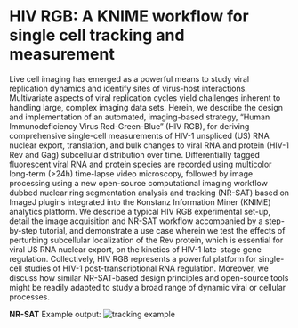 # HIV RGB: A KNIME workflow for single cell tracking and measurement

Live cell imaging has emerged as a powerful means to study viral replication dynamics and identify sites of virus-host interactions. Multivariate aspects of viral replication cycles yield challenges inherent to handling large, complex imaging data sets. Herein, we describe the design and implementation of an automated, imaging-based strategy, “Human Immunodeficiency Virus Red-Green-Blue” (HIV RGB), for deriving comprehensive single-cell measurements of HIV-1 unspliced (US) RNA nuclear export, translation, and bulk changes to viral RNA and protein (HIV-1 Rev and Gag) subcellular distribution over time. Differentially tagged fluorescent viral RNA and protein species are recorded using multicolor long-term (>24h) time-lapse video microscopy, followed by image processing using a new open-source computational imaging workflow dubbed nuclear ring segmentation analysis and tracking (NR-SAT) based on ImageJ plugins integrated into the Konstanz Information Miner (KNIME) analytics platform. We describe a typical HIV RGB experimental set-up, detail the image acquisition and NR-SAT workflow accompanied by a step-by-step tutorial, and demonstrate a use case wherein we test the effects of perturbing subcellular localization of the Rev protein, which is essential for viral US RNA nuclear export, on the kinetics of HIV-1 late-stage gene regulation. Collectively, HIV RGB represents a powerful platform for single-cell studies of HIV-1 post-transcriptional RNA regulation. Moreover, we discuss how similar NR-SAT-based design principles and open-source tools might be readily adapted to study a broad range of dynamic viral or cellular processes.

**NR-SAT** Example output:
![tracking example](doc/images/knime_tracking_example.gif)